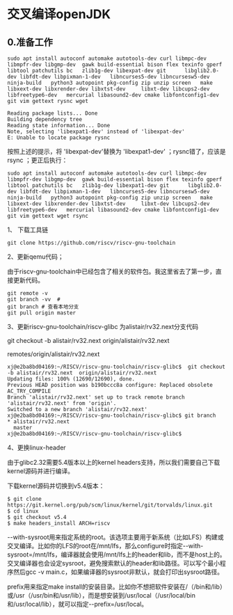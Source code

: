 # 交叉编译openJDK

## 0.准备工作




```text
sudo apt install autoconf automake autotools-dev curl libmpc-dev libmpfr-dev libgmp-dev  gawk build-essential bison flex texinfo gperf libtool patchutils bc   zlib1g-dev libexpat-dev git      libglib2.0-dev libfdt-dev libpixman-1-dev   libncurses5-dev libncursesw5-dev ninja-build   python3 autopoint pkg-config zip unzip screen   make libxext-dev libxrender-dev libxtst-dev     libxt-dev libcups2-dev libfreetype6-dev   mercurial libasound2-dev cmake libfontconfig1-dev git vim gettext rysnc wget 

Reading package lists... Done
Building dependency tree
Reading state information... Done
Note, selecting 'libexpat1-dev' instead of 'libexpat-dev'
E: Unable to locate package rysnc
```



按照上述的提示，将 'libexpat-dev'替换为 'libexpat1-dev' ；rysnc错了，应该是rsync ；更正后执行：

```
sudo apt install autoconf automake autotools-dev curl libmpc-dev libmpfr-dev libgmp-dev  gawk build-essential bison flex texinfo gperf libtool patchutils bc   zlib1g-dev libexpat1-dev git      libglib2.0-dev libfdt-dev libpixman-1-dev   libncurses5-dev libncursesw5-dev ninja-build   python3 autopoint pkg-config zip unzip screen   make libxext-dev libxrender-dev libxtst-dev     libxt-dev libcups2-dev libfreetype6-dev   mercurial libasound2-dev cmake libfontconfig1-dev git vim gettext wget rsync 
```





1、 下载工具链

```
git clone https://github.com/riscv/riscv-gnu-toolchain
```



2、更新qemu代码；

由于riscv-gnu-toolchain中已经包含了相关的软件包。我这里省去了第一步，直接更新代码。

```
git remote -v  
git branch -vv  #
git branch # 查看本地分支
git pull origin master
```



3、更新riscv-gnu-toolchain/riscv-glibc 为alistair/rv32.next分支代码

 git checkout -b alistair/rv32.next  origin/alistair/rv32.next

 remotes/origin/alistair/rv32.next

```
xj@e2ba8bd04169:~/RISCV/riscv-gnu-toolchain/riscv-glibc$  git checkout -b alistair/rv32.next  origin/alistair/rv32.next
Updating files: 100% (12690/12690), done.
Previous HEAD position was b190bccc8a configure: Replaced obsolete AC_TRY_COMPILE
Branch 'alistair/rv32.next' set up to track remote branch 'alistair/rv32.next' from 'origin'.
Switched to a new branch 'alistair/rv32.next'
xj@e2ba8bd04169:~/RISCV/riscv-gnu-toolchain/riscv-glibc$ git branch
* alistair/rv32.next
  master
xj@e2ba8bd04169:~/RISCV/riscv-gnu-toolchain/riscv-glibc$
```



4、更换linux-header

由于glibc2.32需要5.4版本以上的kernel headers支持，所以我们需要自己下载kernel源码并进行编译。

下载kernel源码并切换到v5.4版本：

```text
$ git clone https://git.kernel.org/pub/scm/linux/kernel/git/torvalds/linux.git
$ cd linux
$ git checkout v5.4
$ make headers_install ARCH=riscv
```



--with-sysroot用来指定系统的root。该选项主要用于新系统（比如LFS）构建或交叉编译。比如你的LFS的root在/mnt/lfs，那么configure时指定--with-sysroot=/mnt/lfs，编译器就会使用/mnt/lfs上的header和lib，而不是host上的。交叉编译器也会设定sysroot，避免搜索默认的header和lib路径。可以写个最小程序然后gcc -v main.c，如果编译器的sysroot非默认，就会打印出sysroot路径。

prefix用来指定make install的安装目录。比如你不想把软件安装在/（/bin和/lib）或/usr（/usr/bin和/usr/lib），而是想安装到/usr/local（/usr/local/bin和/usr/local/lib），就可以指定--prefix=/usr/local。